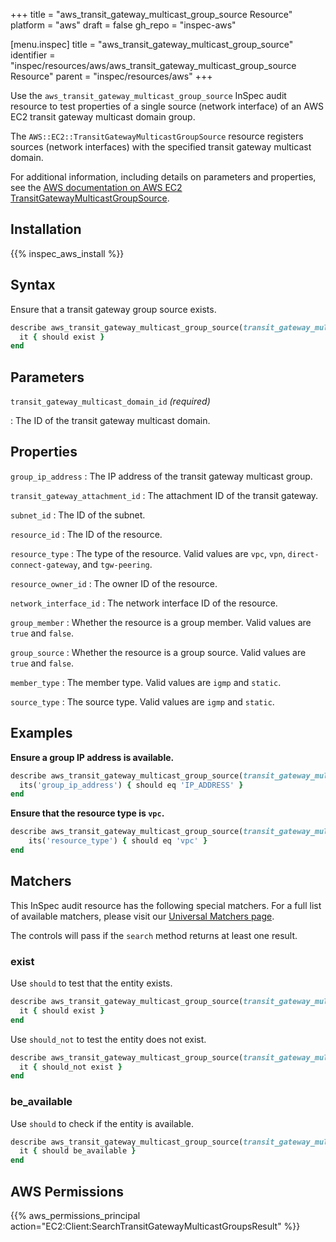 +++
title = "aws_transit_gateway_multicast_group_source Resource"
platform = "aws"
draft = false
gh_repo = "inspec-aws"

[menu.inspec]
title = "aws_transit_gateway_multicast_group_source"
identifier = "inspec/resources/aws/aws_transit_gateway_multicast_group_source Resource"
parent = "inspec/resources/aws"
+++

Use the `aws_transit_gateway_multicast_group_source` InSpec audit resource to test properties of a single source (network interface) of an AWS EC2 transit gateway multicast domain group.

The `AWS::EC2::TransitGatewayMulticastGroupSource` resource registers sources (network interfaces) with the specified transit gateway multicast domain.

For additional information, including details on parameters and properties, see the [AWS documentation on AWS EC2 TransitGatewayMulticastGroupSource](https://docs.aws.amazon.com/AWSCloudFormation/latest/UserGuide/aws-resource-ec2-transitgatewaymulticastgroupsource.html).

## Installation

{{% inspec_aws_install %}}

## Syntax

Ensure that a transit gateway group source exists.

```ruby
describe aws_transit_gateway_multicast_group_source(transit_gateway_multicast_domain_id: "TRANSIT_GATEWAY_MULTICAST_DOMAIN_ID") do
  it { should exist }
end
```

## Parameters

`transit_gateway_multicast_domain_id` _(required)_

: The ID of the transit gateway multicast domain.

## Properties

`group_ip_address`
: The IP address of the transit gateway multicast group.

`transit_gateway_attachment_id`
: The attachment ID of the transit gateway.

`subnet_id`
: The ID of the subnet.

`resource_id`
: The ID of the resource.

`resource_type`
: The type of the resource. Valid values are `vpc`, `vpn`, `direct-connect-gateway`, and `tgw-peering`.

`resource_owner_id`
: The owner ID of the resource.

`network_interface_id`
: The network interface ID of the resource.

`group_member`
: Whether the resource is a group member. Valid values are `true` and `false`.

`group_source`
: Whether the resource is a group source. Valid values are `true` and `false`.

`member_type`
: The member type. Valid values are `igmp` and `static`.

`source_type`
: The source type. Valid values are `igmp` and `static`.

## Examples

**Ensure a group IP address is available.**

```ruby
describe aws_transit_gateway_multicast_group_source(transit_gateway_multicast_domain_id: "TRANSIT_GATEWAY_MULTICAST_DOMAIN_ID") do
  its('group_ip_address') { should eq 'IP_ADDRESS' }
end
```

**Ensure that the resource type is `vpc`.**

```ruby
describe aws_transit_gateway_multicast_group_source(transit_gateway_multicast_domain_id: "TRANSIT_GATEWAY_MULTICAST_DOMAIN_ID") do
    its('resource_type') { should eq 'vpc' }
end
```

## Matchers

This InSpec audit resource has the following special matchers. For a full list of available matchers, please visit our [Universal Matchers page](https://www.inspec.io/docs/reference/matchers/).

The controls will pass if the `search` method returns at least one result.

### exist

Use `should` to test that the entity exists.

```ruby
describe aws_transit_gateway_multicast_group_source(transit_gateway_multicast_domain_id: "TRANSIT_GATEWAY_MULTICAST_DOMAIN_ID") do
  it { should exist }
end
```

Use `should_not` to test the entity does not exist.

```ruby
describe aws_transit_gateway_multicast_group_source(transit_gateway_multicast_domain_id: "dummy") do
  it { should_not exist }
end
```

### be_available

Use `should` to check if the entity is available.

```ruby
describe aws_transit_gateway_multicast_group_source(transit_gateway_multicast_domain_id: "TRANSIT_GATEWAY_MULTICAST_DOMAIN_ID") do
  it { should be_available }
end
```

## AWS Permissions

{{% aws_permissions_principal action="EC2:Client:SearchTransitGatewayMulticastGroupsResult" %}}
